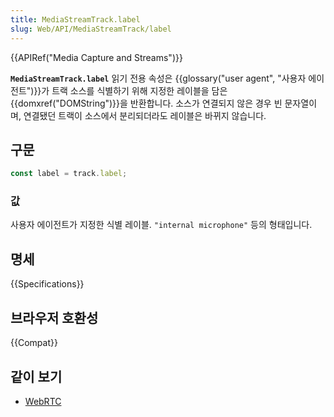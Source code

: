 ```yaml
---
title: MediaStreamTrack.label
slug: Web/API/MediaStreamTrack/label
---
```


{{APIRef("Media Capture and Streams")}}

**`MediaStreamTrack.label`** 읽기 전용 속성은 {{glossary("user agent", "사용자 에이전트")}}가 트랙 소스를 식별하기 위해 지정한 레이블을 담은 {{domxref("DOMString")}}을 반환합니다. 소스가 연결되지 않은 경우 빈 문자열이며, 연결됐던 트랙이 소스에서 분리되더라도 레이블은 바뀌지 않습니다.

## 구문

```js
const label = track.label;
```

### 값

사용자 에이전트가 지정한 식별 레이블. `"internal microphone"` 등의 형태입니다.

## 명세

{{Specifications}}

## 브라우저 호환성

{{Compat}}

## 같이 보기

- [WebRTC](/ko/docs/Web/Guide/API/WebRTC)
